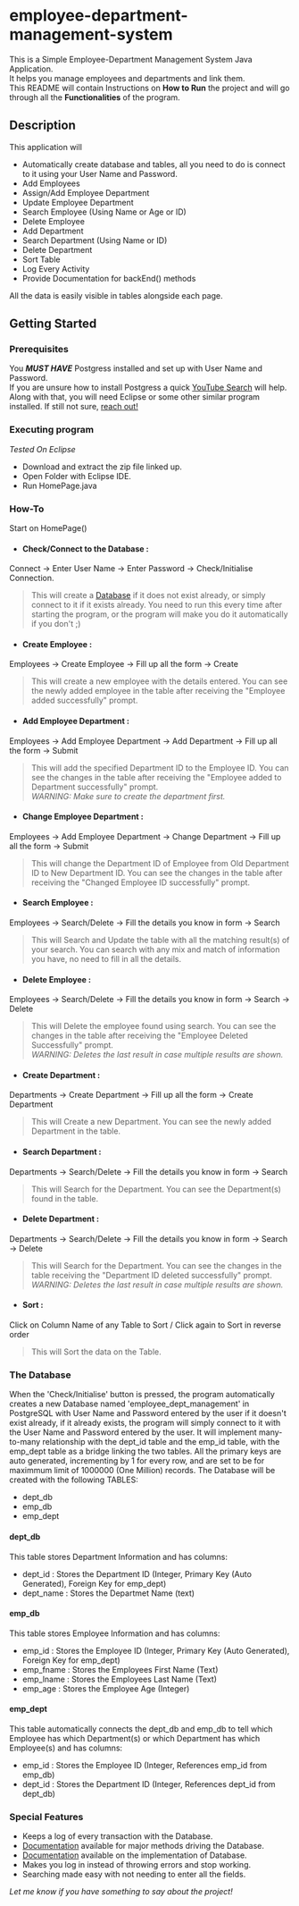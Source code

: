 # employee-department-management-system

This is a Simple Employee-Department Management System Java Application.<br>It helps you manage employees and departments and link them.<br>
This README will contain Instructions on **How to Run** the project and will go through all the **Functionalities** of the program.

## Description

This application will
* Automatically create database and tables, all you need to do is connect to it using your User Name and Password.
* Add Employees
* Assign/Add Employee Department
* Update Employee Department
* Search Employee (Using Name or Age or ID)
* Delete Employee
* Add Department
* Search Department (Using Name or ID)
* Delete Department
* Sort Table
* Log Every Activity
* Provide Documentation for backEnd() methods

All the data is easily visible in tables alongside each page.

## Getting Started

### Prerequisites

You _**MUST HAVE**_ Postgress installed and set up with User Name and Password.<br>
If you are unsure how to install Postgress a quick [YouTube Search](https://www.youtube.com) will help.<br>
Along with that, you will need Eclipse or some other similar program installed.
If still not sure, [reach out!](https://github.com/Utkarshthgr8)

### Executing program

_Tested On Eclipse_
* Download and extract the zip file linked up.
* Open Folder with Eclipse IDE.
* Run HomePage.java

### How-To

Start on HomePage()

* #### Check/Connect to the Database :<br>
Connect -> Enter User Name -> Enter Password -> Check/Initialise Connection.
>This will create a [Database](https://github.com/Utkarshthgr8/employee-department-management#the-database-) if it does not exist already, or simply connect to it if it exists already. You need to run this every time after starting the program, or the program will make you do it automatically if you don't ;)
* #### Create Employee :<br>
Employees -> Create Employee -> Fill up all the form -> Create
>This will create a new employee with the details entered. You can see the newly added employee in the table after receiving the "Employee added successfully" prompt.
* #### Add Employee Department :<br>
Employees -> Add Employee Department -> Add Department -> Fill up all the form -> Submit
>This will add the specified Department ID to the Employee ID. You can see the changes in the table after receiving the "Employee added to Department successfully" prompt.<br>_WARNING: Make sure to create the department first._
* #### Change Employee Department :<br>
Employees -> Add Employee Department -> Change Department -> Fill up all the form -> Submit
>This will change the Department ID of Employee from Old Department ID to New Department ID. You can see the changes in the table after receiving the "Changed Employee ID successfully" prompt.
* #### Search Employee :<br>
Employees -> Search/Delete -> Fill the details you know in form -> Search
>This will Search and Update the table with all the matching result(s) of your search. You can search with any mix and match of information you have, no need to fill in all the details.
* #### Delete Employee :<br>
Employees -> Search/Delete -> Fill the details you know in form -> Search -> Delete
>This will Delete the employee found using search. You can see the changes in the table after receiving the "Employee Deleted Successfully" prompt.<br>_WARNING: Deletes the last result in case multiple results are shown._
* #### Create Department :<br>
Departments -> Create Department -> Fill up all the form -> Create Department
>This will Create a new Department. You can see the newly added Department in the table.
* #### Search Department :<br>
Departments -> Search/Delete -> Fill the details you know in form -> Search
>This will Search for the Department. You can see the Department(s) found in the table.
* #### Delete Department :<br>
Departments -> Search/Delete -> Fill the details you know in form -> Search -> Delete
>This will Search for the Department. You can see the changes in the table receiving the "Department ID deleted successfully" prompt.<br>_WARNING: Deletes the last result in case multiple results are shown._
* #### Sort :<br>
Click on Column Name of any Table to Sort / Click again to Sort in reverse order
>This will Sort the data on the Table.

### The Database

When the 'Check/Initialise' button is pressed, the program automatically creates a new Database named 'employee_dept_management' in PostgreSQL with User Name and Password entered by the user if it doesn't exist already, if it already exists, the program will simply connect to it with the User Name and Password entered by the user. It will implement many-to-many relationship with the dept_id table and the emp_id table, with the emp_dept table as a bridge linking the two tables. All the primary keys are auto generated, incrementing by 1 for every row, and are set to be for maximmum limit of 1000000 (One Million) records.
The Database will be created with the following TABLES:
* dept_db
* emp_db
* emp_dept

#### dept_db
This table stores Department Information and has columns:<br>
* dept_id : Stores the Department ID (Integer, Primary Key (Auto Generated), Foreign Key for emp_dept)
* dept_name : Stores the Departmet Name (text)

#### emp_db
This table stores Employee Information and has columns:<br>
* emp_id : Stores the Employee ID (Integer, Primary Key (Auto Generated), Foreign Key for emp_dept)
* emp_fname : Stores the Employees First Name (Text)
* emp_lname : Stores the Employees Last Name (Text)
* emp_age : Stores the Employee Age (Integer)

#### emp_dept
This table automatically connects the dept_db and emp_db to tell which Employee has which Department(s) or which Department has which Employee(s) and has columns:<br>
* emp_id : Stores the Employee ID (Integer, References emp_id from emp_db)
* dept_id : Stores the Department ID (Integer, References dept_id from dept_db)

### Special Features

* Keeps a log of every transaction with the Database.
* [Documentation](https://github.com/Utkarshthgr8/employee-department-management/blob/master/doc/overview-tree.html) available for major methods driving the Database.
* [Documentation](https://github.com/Utkarshthgr8/employee-department-management#the-database-) available on the implementation of Database.
* Makes you log in instead of throwing errors and stop working.
* Searching made easy with not needing to enter all the fields.

_Let me know if you have something to say about the project!_
